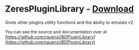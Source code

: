 # ZeresPluginLibrary - [Download](https://betterdiscord.net/ghdl?url=https://raw.githubusercontent.com/rauenzi/BDPluginLibrary/master/release/0PluginLibrary.plugin.js)

Gives other plugins utility functions and the ability to emulate v2.

You can see the source and documentation over at [https://github.com/rauenzi/BDPluginLibrary](https://github.com/rauenzi/BDPluginLibrary)
